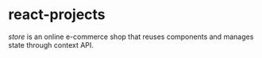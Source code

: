 # react-projects

*store* is an online e-commerce shop that reuses components and manages state through context API.
